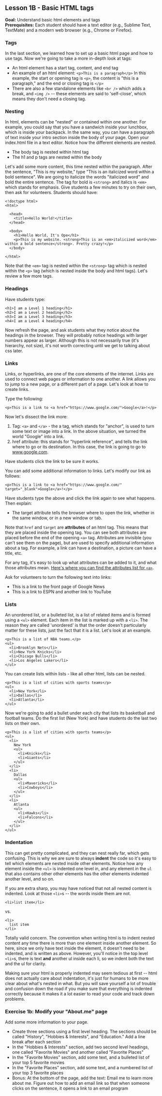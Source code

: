 Lesson 1B - Basic HTML tags
---------------------------

**Goal:** Understand basic html elements and tags    
**Prerequisites:** Each student should have a text editor (e.g., Sublime Text, TextMate) and a modern web browser (e.g., Chrome or Firefox). 

### Tags

In the last section, we learned how to set up a basic html page and how to use tags. Now we're going to take a more in-depth look at tags:

* An html element has a start tag, content, and end tag
* An example of an html element: `<p>This is a paragraph</p>` In this example, the start or opening tag is `<p>`, the content is "this is a paragraph," and the end or closing tag is `</p>`
* There are also a few standalone elements like `<br />` which adds a break, and `<img />` -- these elements are said to 'self-close', which means they don't need a closing tag.

### Nesting

In html, elements can be "nested" or contained within one another. For example, you could say that you have a sandwich inside your lunchbox, which is inside your backpack. In the same way, you can have a paragraph of text inside your intro section inside the body of your page. Open your index.html file in a text editor. Notice how the different elements are nested.

* The body tag is nested within html tag
* The h1 and p tags are nested within the body

Let's add some more content, this time nested within the paragraph. After the sentence, "This is my website," type "This is an italicized word within a bold sentence". We are going to italicize the words "italicized word" and bold the entire sentence. The tag for bold is `<strong>` and italics is `<em>` which stands for emphasis. Give students a few minutes to try on their own, then ask for volunteers. Students should have:

    <!doctype html>
    <html>

      <head>
        <title>Hello World!</title>
      </head>

      <body>
        <h1>Hello World, It's Ope</h1>
        <p>This is my website. <strong>This is an <em>italicized word</em> within a bold sentence</strong>. Pretty crazy!</p>
      </body>

    </html>


Note that the `<em>` tag is nested within the `<strong>` tag which is nested within the `<p>` tag (which is nested inside the body and html tags). Let's review a few more tags.

### Headings

Have students type:

    <h1>I am a Level 1 heading</h1>
    <h2>I am a Level 2 heading</h2>
    <h3>I am a Level 3 heading</h3>
    <h4>I am a Level 4 heading</h4>

Now refresh the page, and ask students what they notice about the headings in the browser. They will probably notice headings with larger numbers appear as larger. Although this is not necessarily true (it's hierarchy, not size), it's not worth correcting until we get to talking about css later.

### Links

Links, or hyperlinks, are one of the core elements of the internet. Links are used to connect web pages or information to one another. A link allows you to jump to a new page, or a different part of a page. Let's look at how to create links. 

Type the following:

    <p>This is a link to <a href="https://www.google.com/">Google</a>!</p>

Now let's dissect the link more:

1. Tag: `<a>` and `</a>` - the a tag, which stands for "anchor", is used to turn some text or image into a link. In the above situation, we turned the world "Google" into a link.
2. href attribute: this stands for "hyperlink reference", and tells the link where to go or its destination. In this case, the link is going to go to www.google.com.

Have students click the link to be sure it works.

You can add some additional information to links. Let's modify our link as follows:

    <p>This is a link to <a href="https://www.google.com/" target="_blank">Google</a>!</p>

Have students type the above and click the link again to see what happens. Then explain:
* The target attribute tells the browser where to open the link, whether in the same window, or in a new window or tab.

Note that `href` and `target` are **attributes** of an html tag. This means that they are placed inside the opening tag. You can see both attributes are placed before the end of the opening `<a>` tag. Attributes are invisible (you can't see them on the page), but are used to specify additional information about a tag. For example, a link can have a destination, a picture can have a title, etc.

For any tag, it's easy to look up what attributes can be added to it, and what those attributes mean. [Here's where you can find the attributes list for `<a>`](https://developer.mozilla.org/en-US/docs/Web/HTML/Element/a#Attributes).

Ask for volunteers to turn the following text into links:
* This is a link to the front page of Google News
* This is a link to ESPN and another link to YouTube

### Lists

An unordered list, or a bulleted list, is a list of related items and is formed using a `<ul>` element. Each item in the list is marked up with a `<li>`. The reason they are called 'unordered' is that the order doesn't particularly matter for these lists, just the fact that it is a list. Let's look at an example. 

    <p>This is a list of NBA teams.</p>
    <ul>
      <li>Brooklyn Nets</li>
      <li>New York Knicks</li>
      <li>Chicago Bulls</li>
      <li>Los Angeles Lakers</li>
    </ul>

You can create lists within lists - like all other html, lists can be nested.

    <p>This is a list of cities with sports teams</p>
    <ul>
      <li>New York</li>
      <li>Dallas</li>
      <li>Atlanta</li>
    </ul>

Now we're going to add a bullet under each city that lists its basketball and football teams. Do the first list (New York) and have students do the last two lists on their own.

    <p>This is a list of cities with sports teams</p>
    <ul>
      <li>
        New York
        <ul>
          <li>Knicks</li>
          <li>Giants</li>
        </ul>
      </li>
      <li>
        Dallas
        <ul>
          <li>Mavericks</li>
          <li>Cowboys</li>
        </ul>
      </li>
      <li>
        Atlanta 
        <ul>
          <li>Hawks</li>
          <li>Falcons</li>
        </ul>
      </li>
    </ul>

### Indentation

This can get pretty complicated, and they can nest really far, which gets confusing. This is why we are sure to always **indent** the code so it's easy to tell which elements are nested inside other elements. Notice how any element inside the `<ul>` is indented one level in, and any element in the `ul` that also contains other other elements has the other elements indented another level, and so on.

If you are extra sharp, you may have noticed that not all nested content is indented. Look at those `<li>`s -- the words inside them are not.

    <li>list item</li>

vs.
  
    <li>
      list item
    </li>

Totally valid concern. The convention when writing html is to indent nested content any time there is more than one element inside another element. So here, since we only have text inside the element, it doesn't need to be indented, and is written as above. However, you'll notice in the top level `<li>`s, there is text **and** another ul inside each li, so we indent both the text and the ul for clarity.

Making sure your html is properly indented may seem tedious at first -- html does not actually care about indentation, it's just for humans to be more clear about what's nested in what. But you will save yourself a lot of trouble and confusion down the road if you make sure that everything is indented correctly because it makes it a lot easier to read your code and track down problems.

### Exercise 1b: Modify your "About.me" page

Add some more information to your page.

* Create three sections using a first level heading. The sections should be called "History", "Hobbies & Interests", and "Education." Add a line break after each section
* In the "Hobbies & Interests" section, add two second level headings, one called "Favorite Movies" and another called "Favorite Places"
* In the "Favorite Movies" section, add some text, and a bulleted list of your top 5 favorite movies
* In the "Favorite Places" section, add some text, and a numbered list of your top 3 favorite places
* Bonus:  At the bottom of the page, add the text: Email me to learn more about me. Figure out how to add an email link so that when someone clicks on the sentence, it opens a link to an email program
